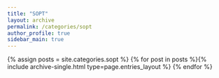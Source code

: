 ```yaml
---
title: "SOPT"
layout: archive
permalink: /categories/sopt
author_profile: true
sidebar_main: true
---
```


{% assign posts = site.categories.sopt %}
{% for post in posts %}{% include archive-single.html type=page.entries_layout %} {% endfor %}